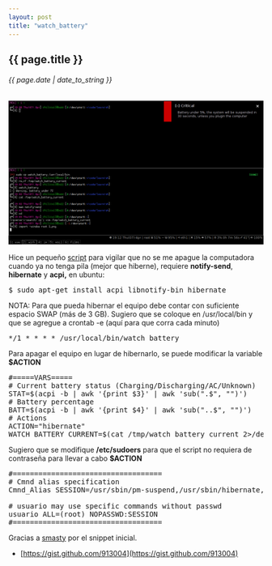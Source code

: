 ```yaml
---
layout: post
title: "watch_battery"
---
```


## {{ page.title }}

###### {{ page.date | date_to_string }}

**[![](/assets/img/40.png)](/assets/img/40.png)**

Hice un pequeño [script](https://github.com/chilicuil/learn/blob/master/sh/tools/watch-battery) para vigilar que no se me apague la computadora cuando ya no tenga pila (mejor que hiberne), requiere **notify-send**, **hibernate** y **acpi,** en ubuntu:

<pre class="sh_sh">
$ sudo apt-get install acpi libnotify-bin hibernate
</pre>

NOTA: Para que pueda hibernar el equipo debe contar con suficiente espacio SWAP (más de 3 GB). Sugiero que se coloque en /usr/local/bin y que se agregue a crontab -e (aquí para que corra cada minuto)

<pre class="sh_log">
*/1 * * * * /usr/local/bin/watch_battery
</pre>

Para apagar el equipo en lugar de hibernarlo, se puede modificar la variable **$ACTION**

<pre class="sh_sh">
#=====VARS=====
# Current battery status (Charging/Discharging/AC/Unknown)
STAT=$(acpi -b | awk '{print $3}' | awk 'sub(".$", "")')
# Battery percentage
BATT=$(acpi -b | awk '{print $4}' | awk 'sub("..$", "")')
# Actions
ACTION="hibernate"
WATCH_BATTERY_CURRENT=$(cat /tmp/watch_battery_current 2>/dev/null)
</pre>

Sugiero que se modifique **/etc/sudoers** para que el script no requiera de contraseña para llevar a cabo **$ACTION**

<pre class="sh_properties">
#===================================
# Cmnd alias specification
Cmnd_Alias SESSION=/usr/sbin/pm-suspend,/usr/sbin/hibernate,/sbin/shutdown

# usuario may use specific commands without passwd
usuario ALL=(root) NOPASSWD:SESSION
#===================================
</pre>

Gracias a [smasty](http://forums.debian.net/viewtopic.php?f=8&amp;t=52115#p299406) por el snippet inicial.

- [https://gist.github.com/913004](https://gist.github.com/913004)
